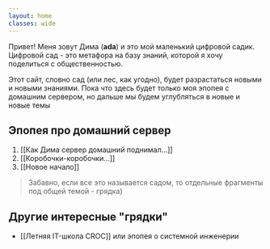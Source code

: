 ```yaml
---
layout: home
classes: wide
---
```

Привет! Меня зовут Дима (**ada**) и это мой маленький цифровой садик.
Цифровой сад - это метафора на базу знаний, которой я хочу поделиться с общественностью.

Этот сайт, словно сад (или лес, как угодно), будет разрастаться новыми и новыми знаниями.
Пока что здесь будет только моя эпопея с домашним сервером, но дальше мы будем углубляться в новые и новые темы

## Эпопея про домашний сервер
1) [[Как Дима сервер домашний поднимал...]]
2) [[Коробочки-коробочки...]]
3) [[Новое начало]]

> Забавно, если все это называется садом, то отдельные фрагменты под общей темой - грядка)
## Другие интересные "грядки"

- [[Летняя IT-школа CROC]] или эпопея о системной инженерии